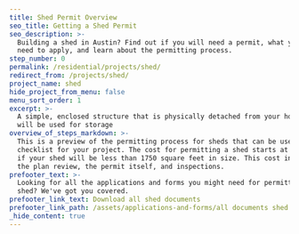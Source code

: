 ```yaml
---
title: Shed Permit Overview
seo_title: Getting a Shed Permit
seo_description: >-
  Building a shed in Austin? Find out if you will need a permit, what you'll
  need to apply, and learn about the permitting process.
step_number: 0
permalink: /residential/projects/shed/
redirect_from: /projects/shed/
project_name: shed
hide_project_from_menu: false
menu_sort_order: 1
excerpt: >-
  A simple, enclosed structure that is physically detached from your house and
  will be used for storage
overview_of_steps_markdown: >-
  This is a preview of the permitting process for sheds that can be used as a
  checklist for your project. The cost for permitting a shed starts at $584.48,
  if your shed will be less than 1750 square feet in size. This cost includes
  the plan review, the permit itself, and inspections.
prefooter_text: >-
  Looking for all the applications and forms you might need for permitting a
  shed? We've got you covered.
prefooter_link_text: Download all shed documents
prefooter_link_path: /assets/applications-and-forms/all documents shed.zip
_hide_content: true
---
```


